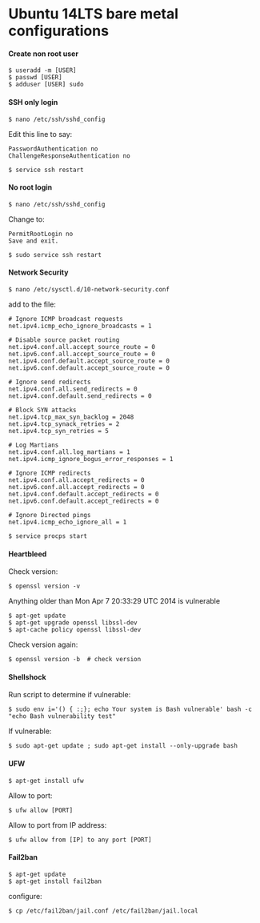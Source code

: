 Ubuntu 14LTS bare metal configurations
======================================

#### Create non root user

    $ useradd -m [USER]
    $ passwd [USER]
    $ adduser [USER] sudo


#### SSH only login

    $ nano /etc/ssh/sshd_config

Edit this line to say:

```
PasswordAuthentication no
ChallengeResponseAuthentication no

```

    $ service ssh restart
    
#### No root login

    $ nano /etc/ssh/sshd_config

Change to:

```
PermitRootLogin no
Save and exit.
```

    $ sudo service ssh restart
    
    
#### Network Security

    $ nano /etc/sysctl.d/10-network-security.conf 
    
add to the file:

``` 
# Ignore ICMP broadcast requests
net.ipv4.icmp_echo_ignore_broadcasts = 1

# Disable source packet routing
net.ipv4.conf.all.accept_source_route = 0
net.ipv6.conf.all.accept_source_route = 0 
net.ipv4.conf.default.accept_source_route = 0
net.ipv6.conf.default.accept_source_route = 0

# Ignore send redirects
net.ipv4.conf.all.send_redirects = 0
net.ipv4.conf.default.send_redirects = 0

# Block SYN attacks
net.ipv4.tcp_max_syn_backlog = 2048
net.ipv4.tcp_synack_retries = 2
net.ipv4.tcp_syn_retries = 5

# Log Martians
net.ipv4.conf.all.log_martians = 1
net.ipv4.icmp_ignore_bogus_error_responses = 1

# Ignore ICMP redirects
net.ipv4.conf.all.accept_redirects = 0
net.ipv6.conf.all.accept_redirects = 0
net.ipv4.conf.default.accept_redirects = 0 
net.ipv6.conf.default.accept_redirects = 0

# Ignore Directed pings
net.ipv4.icmp_echo_ignore_all = 1

```

    $ service procps start

#### Heartbleed

Check version:

    $ openssl version -v

Anything older than Mon Apr 7 20:33:29 UTC 2014 is vulnerable

    $ apt-get update
    $ apt-get upgrade openssl libssl-dev
    $ apt-cache policy openssl libssl-dev

Check version again:

    $ openssl version -b  # check version
    
#### Shellshock

Run script to determine if vulnerable:

    $ sudo env i='() { :;}; echo Your system is Bash vulnerable' bash -c "echo Bash vulnerability test"

If vulnerable:

    $ sudo apt-get update ; sudo apt-get install --only-upgrade bash

    
#### UFW

    $ apt-get install ufw

Allow to port:

    $ ufw allow [PORT]


Allow to port from IP address:

    $ ufw allow from [IP] to any port [PORT]



#### Fail2ban

    $ apt-get update
    $ apt-get install fail2ban
    
configure:

    $ cp /etc/fail2ban/jail.conf /etc/fail2ban/jail.local





